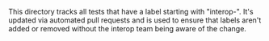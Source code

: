 This directory tracks all tests that have a label starting with "interop-". It's updated via automated pull requests and is used to ensure that labels aren't added or removed without the interop team being aware of the change.
